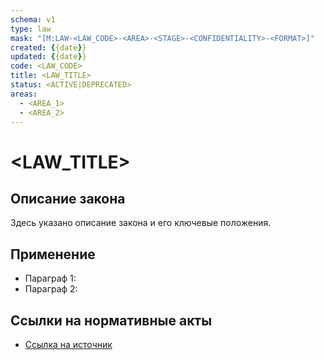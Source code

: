 ```yaml
---
schema: v1
type: law
mask: "[M:LAW-<LAW_CODE>-<AREA>-<STAGE>-<CONFIDENTIALITY>-<FORMAT>]"
created: {{date}}
updated: {{date}}
code: <LAW_CODE>
title: <LAW_TITLE>
status: <ACTIVE|DEPRECATED>
areas:
  - <AREA_1>
  - <AREA_2>
---
```


# <LAW_TITLE>

## Описание закона
Здесь указано описание закона и его ключевые положения.

## Применение
- Параграф 1: <description>
- Параграф 2: <description>

## Ссылки на нормативные акты
- [Ссылка на источник](<source-link>)
